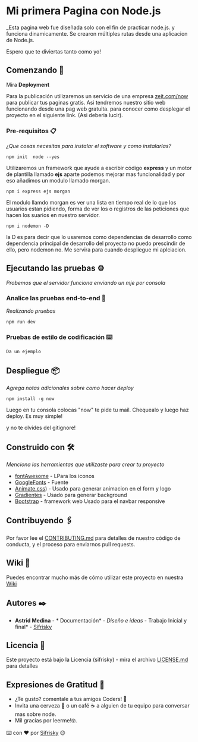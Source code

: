 
# Mi primera Pagina con Node.js

_Esta pagina web fue diseñada solo con el fin de practicar node.js. y funciona dinamicamente. Se crearon múltiples rutas desde una 
aplicacion de Node.js. 

Espero que te diviertas tanto como yo!

## Comenzando 🚀

Mira **Deployment** 

Para la publicación utilizaremos un servicio de una empresa 
[zeit.com/now](http://zeit.com/now) para publicar tus paginas gratis. Asi tendremos 
nuestro sitio web funcionando desde una pag web gratuita.
para conocer como desplegar el proyecto en el siguiente link. 
(Asi deberia lucir).

### Pre-requisitos 📋

_¿Que cosas necesitas para instalar el software y como instalarlas?_

```
npm init  node --yes
```

Utilizaremos un framework que ayude a escribir código **express** y un motor de plantilla
llamado **ejs** aparte podemos mejorar mas funcionalidad y por eso añadimos un modulo 
llamado morgan.

```
npm i express ejs morgan
```

El modulo llamdo morgan es ver una lista en tiempo real de lo que los usuarios estan 
pidiendo, forma de ver los o registros de las peticiones que hacen los suarios en nuestro
servidor.

```
npm i nodemon -D 
```

la D es para decir que lo usaremos como dependencias de desarrollo como dependencia principal de desarrollo del proyecto no puedo prescindir de ello, pero nodemon no. Me servira para cuando despliegue mi aplciacion.

## Ejecutando las pruebas ⚙️

_Probemos que el servidor funciona enviando un mje por consola_

### Analice las pruebas end-to-end 🔩

_Realizando pruebas_

```
npm run dev
```

### Pruebas de estilo de codificación ⌨️


```
Da un ejemplo
```

## Despliegue 📦

_Agrega notas adicionales sobre como hacer deploy_

```
npm install -g now
```

Luego en tu consola colocas "now" te pide tu mail. Chequealo y luego haz deploy. Es muy simple!

y no te olvides del gitignore!

## Construido con 🛠️

_Menciona las herramientas que utilizaste para crear tu proyecto_

* [fontAwesome](https://fontawesome.com/) - LPara los iconos
* [GoogleFonts](https://fonts.google.com/) - Fuente 
* [Animate.css](https://animate.style/)) - Usado para generar animacion en el form y logo
* [Gradientes](https://uigradients.com/) - Usado para generar background
* [Bootstrap](https://getbootstrap.com/docs/4.5/getting-started/introduction/) - framework web Usado para el navbar responsive

## Contribuyendo 🖇️

Por favor lee el [CONTRIBUTING.md](https://gist.github.com/Sifrisky/xxxxxx) para detalles de nuestro código de conducta, y el proceso para enviarnos pull requests.

## Wiki 📖

Puedes encontrar mucho más de cómo utilizar este proyecto en nuestra [Wiki](https://github.com/tu/proyecto/wiki)

## Autores ✒️

* **Astrid Medina** - * Documentación* - *Diseño e ideas* - Trabajo Inicial y final* - [Sifrisky](https://github.com/Sifrisky.com)

## Licencia 📄

Este proyecto está bajo la Licencia (sifrisky) - mira el archivo [LICENSE.md](LICENSE.md) para detalles

## Expresiones de Gratitud 🎁

* ¿Te gusto? comentale a tus amigos Coders! 📢
* Invita una cerveza 🍺 o un café ☕ a alguien de tu equipo para conversar mas sobre node. 
* Mil gracias por leerme!🤓.


⌨️ con ❤️ por [Sifrisky](https://github.com/Sifrisky) 😊
